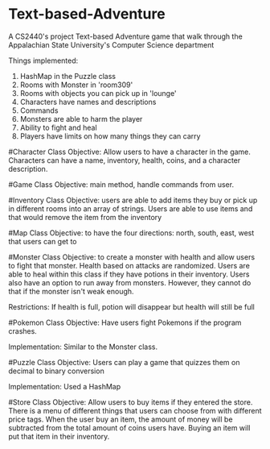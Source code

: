 # Text-based-Adventure

A CS2440's project Text-based Adventure game that walk through the Appalachian State University's Computer Science department

Things implemented:

1) HashMap in the Puzzle class
2) Rooms with Monster in 'room309'
3) Rooms with objects you can pick up in 'lounge'
4) Characters have names and descriptions
5) Commands
6) Monsters are able to harm the player
7) Ability to fight and heal
8) Players have limits on how many things they can carry

#Character Class
Objective: Allow users to have a character in the game. Characters can have a name, inventory, health, coins, and a character description. 

#Game Class
Objective: main method, handle commands from user. 

#Inventory Class
Objective: users are able to add items they buy or pick up in different rooms into an array of strings. Users are able to use items and that would remove the item from the inventory

#Map Class 
Objective: to have the four directions: north, south, east, west that users can get to

#Monster Class
Objective: to create a monster with health and allow users to fight that monster. Health based on attacks are randomized. Users are able to heal within this class if they have potions in their inventory. Users also have an option to run away from monsters. However, they cannot do that if the monster isn't weak enough. 

Restrictions: If health is full, potion will disappear but health will still be full

#Pokemon Class
Objective: Have users fight Pokemons if the program crashes.

Implementation: Similar to the Monster class. 

#Puzzle Class
Objective: Users can play a game that quizzes them on decimal to binary conversion

Implementation: Used a HashMap 

#Store Class
Objective: Allow users to buy items if they entered the store. There is a menu of different things that users can choose from with different price tags. When the user buy an item, the amount of money will be subtracted from the total amount of coins users have. Buying an item will put that item in their inventory.



